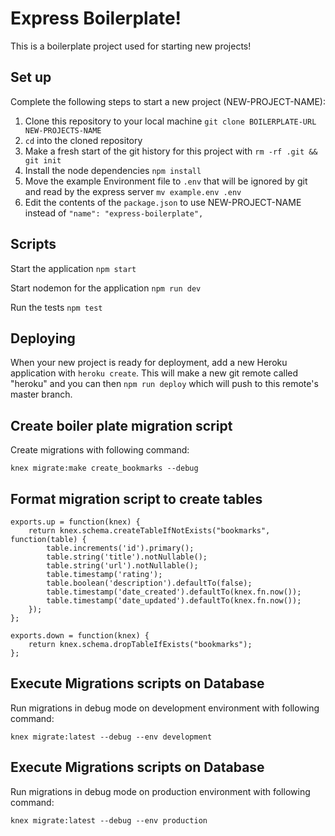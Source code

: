 # Express Boilerplate!

This is a boilerplate project used for starting new projects!

## Set up

Complete the following steps to start a new project (NEW-PROJECT-NAME):

1. Clone this repository to your local machine `git clone BOILERPLATE-URL NEW-PROJECTS-NAME`
2. `cd` into the cloned repository
3. Make a fresh start of the git history for this project with `rm -rf .git && git init`
4. Install the node dependencies `npm install`
5. Move the example Environment file to `.env` that will be ignored by git and read by the express server `mv example.env .env`
6. Edit the contents of the `package.json` to use NEW-PROJECT-NAME instead of `"name": "express-boilerplate",`

## Scripts

Start the application `npm start`

Start nodemon for the application `npm run dev`

Run the tests `npm test`

## Deploying

When your new project is ready for deployment, add a new Heroku application with `heroku create`. This will make a new git remote called "heroku" and you can then `npm run deploy` which will push to this remote's master branch.

## Create boiler plate migration script 
Create migrations with following command:
```
knex migrate:make create_bookmarks --debug 
```
## Format migration script to create tables
```
exports.up = function(knex) {
    return knex.schema.createTableIfNotExists("bookmarks", function(table) {
        table.increments('id').primary();
        table.string('title').notNullable();
        table.string('url').notNullable();
        table.timestamp('rating');
        table.boolean('description').defaultTo(false);
        table.timestamp('date_created').defaultTo(knex.fn.now());
        table.timestamp('date_updated').defaultTo(knex.fn.now());
    });
};

exports.down = function(knex) {
    return knex.schema.dropTableIfExists("bookmarks");
};

```
## Execute Migrations scripts on Database
Run migrations in debug mode on development environment with following command:
```
knex migrate:latest --debug --env development
```

## Execute Migrations scripts on Database
Run migrations in debug mode on production environment with following command:
```
knex migrate:latest --debug --env production
```